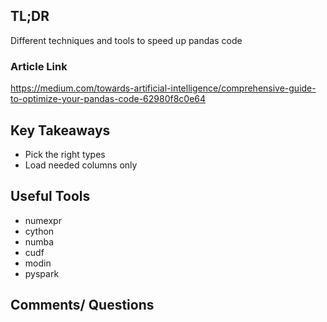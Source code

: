 ## TL;DR
Different techniques and tools to speed up pandas code
### Article Link
https://medium.com/towards-artificial-intelligence/comprehensive-guide-to-optimize-your-pandas-code-62980f8c0e64

## Key Takeaways
*  Pick the right types
* Load needed columns only

## Useful Tools
*  numexpr
*  cython
*  numba
*  cudf
* modin
* pyspark

## Comments/ Questions
